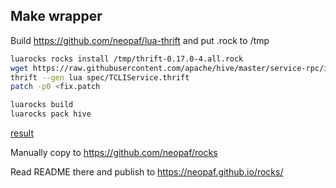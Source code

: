 ## Make wrapper

Build https://github.com/neopaf/lua-thrift and put .rock to /tmp

```bash
luarocks rocks install /tmp/thrift-0.17.0-4.all.rock
wget https://raw.githubusercontent.com/apache/hive/master/service-rpc/if/TCLIService.thrift -Ospec/TCLIService.thrift
thrift --gen lua spec/TCLIService.thrift
patch -p0 <fix.patch
```

```bash
luarocks build
luarocks pack hive 
```

[result](hive-0.0.4-1.all.rock) 

Manually copy to
https://github.com/neopaf/rocks

Read README there and publish to
https://neopaf.github.io/rocks/
